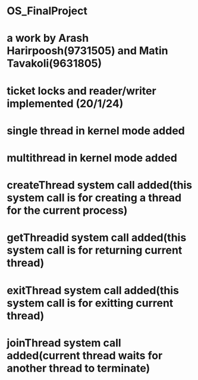 # OS_FinalProject
# a work by Arash Harirpoosh(9731505) and Matin Tavakoli(9631805)
# ticket locks and reader/writer implemented (20/1/24)
# single thread in kernel mode added
# multithread in kernel mode added
# createThread system call added(this system call is for creating a thread for the current process)
# getThreadid system call added(this system call is for returning current thread)
# exitThread system call added(this system call is for exitting current thread)
# joinThread system call added(current thread waits for another thread to terminate)
